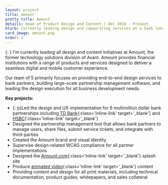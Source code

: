 ```yaml
---
layout: project
title: amount
pretty_title: Amount
details: Head of Product Design and Content | Dec 2018 - Present
blurb: Currently leading design and copywriting services at a SaaS lending platform that provides technology solutions to banks.
card_image: amount.png
order: 2
---
```

{: }
I'm currently leading all design and content initiatives at Amount, the former technology solutions division of Avant. Amount provides financial institutions with a range of products and services designed to deliver a seamless digital and mobile customer experience. 

Our team of 5 primarily focuses on providing end-to-end design services to bank partners, building large-scale partnership management software, and leading the design execution for all business development needs. 

**Key projects:**

* {: p}Led the design and UX implementation for 6 multimillion dollar bank partnerships including [TD Bank](https://www.tdfitloan.com/#!/){:class='inline-link' target='_blank'} and [HSBC](https://personalloanapply.us.hsbc.com/apply/){:class='inline-link' target='_blank'}
* Designed the partnership management tool that allows bank partners to manage users, share files, submit service tickets, and integrate with third-parties
* Created the Amount brand and visual identity
* Supervise design-related WCAG compliance for all partner implementations
* Designed the [Amount.com](https://www.amount.com/){:class='inline-link' target='_blank'} splash site
* Produce [animated video](https://www.linkedin.com/feed/update/urn:li:activity:6536707678415261696){:class='inline-link' target='_blank'} content
* Providing content and design for all print materials, including technical documentation, product guides, whitepapers, and sales collateral


